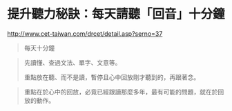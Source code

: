# 提升聽力秘訣：每天請聽「回音」十分鐘

http://www.cet-taiwan.com/drcet/detail.asp?serno=37

> 每天十分鐘

> 先讀懂、查過文法、單字、文意等。
>
> 重點放在聽、而不是讀，暫停且心中回放剛才聽到的，再跟著念。

> 重點在於心中的回放，必竟已經跟讀那麼多年，最有可能的問題，就在於回放的動作。